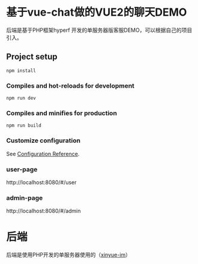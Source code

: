 # 基于vue-chat做的VUE2的聊天DEMO
后端是基于PHP框架hyperf 开发的单服务器版客服DEMO，可以根据自己的项目引入。
## Project setup
```
npm install
```

### Compiles and hot-reloads for development
```
npm run dev
```

### Compiles and minifies for production
```
npm run build
```

### Customize configuration
See [Configuration Reference](https://cli.vuejs.org/config/).

### user-page
http://localhost:8080/#/user

### admin-page
http://localhost:8080/#/admin

# 后端
后端是使用PHP开发的单服务器使用的（[xinyue-im](https://github.com/xinxinyue/xy-im)）
